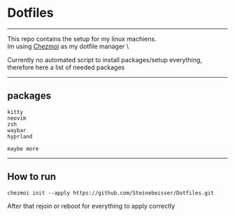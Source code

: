 # Dotfiles

---

This repo contains the setup for my linux machiens. \
Im using [Chezmoi](https://www.chezmoi.io) as my dotfile manager \

Currently no automated script to install packages/setup everything, therefore here a list of needed packages

---

## packages

```
kitty
neovim
zsh
waybar
hyprland

maybe more
```

---

## How to run

```
chezmoi init --apply https://github.com/Steinebeisser/Dotfiles.git
```

After that rejoin or reboot for everything to apply correctly
